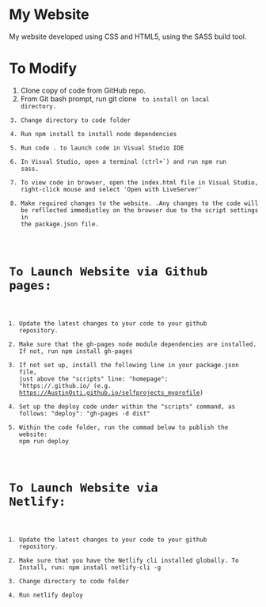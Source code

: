 # My Website
My website developed using CSS and HTML5, using the SASS build tool.

# To Modify
1. Clone copy of code from GitHub repo.
2. From Git bash prompt, run git clone <code repo> to install on local directory. 
3. Change directory to code folder
4. Run npm install to install node dependencies
5. Run code . to launch code in Visual Studio IDE
6. In Visual Studio, open a terminal (ctrl+`) and run npm run sass.
7. To view code in browser, open the index.html file in Visual Studio, right-click mouse and select 'Open with LiveServer'
8. Make required changes to the website. .Any changes to the code will be refllected immedietley on the browser due to the script settings in the package.json file.

# To Launch Website via Github pages:
1. Update the latest changes to your code to your github repository.
2. Make sure that the gh-pages node module dependencies are installed. If not, run 
npm install gh-pages
3. If not set up, install the following line in your package.json file, just above the "scripts" line:
"homepage": "https://<your github username>.github.io/<name of the repository> (e.g. https://AustinOsti.github.io/selfprojects_myprofile)
4. Set up the deploy code under within the "scripts" command, as follows:
"deploy": "gh-pages -d dist"
5. Within the code folder, run the commad below to publish the website:
npm run deploy  

# To Launch Website via Netlify:
1. Update the latest changes to your code to your github repository.
2. Make sure that you have the Netlify cli installed globally. To Install, run:
npm install netlify-cli -g
3. Change directory to code folder
4. Run netlify deploy
